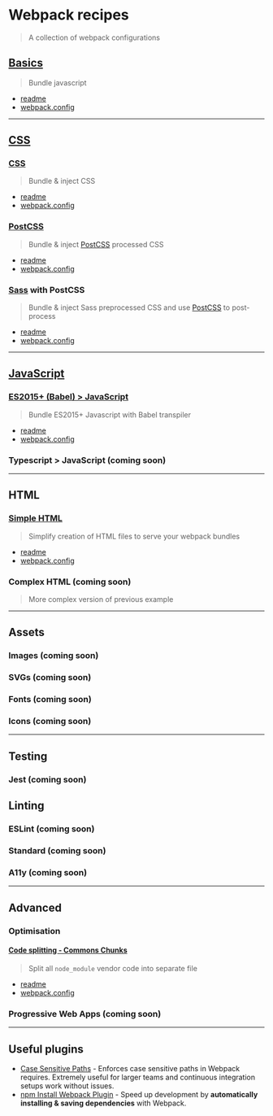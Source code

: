 # Webpack recipes
> A collection of webpack configurations

## [Basics](basic)
> Bundle javascript
* [readme](basic/#readme)
* [webpack.config](basic/webpack.config.babel.js)

---

## [CSS](css)

### [CSS](css/css)
> Bundle & inject CSS

* [readme](css/css/#readme)
* [webpack.config](css/css/webpack.config.babel.js)

### [PostCSS](css/postcss)
> Bundle & inject [PostCSS](http://postcss.org/) processed CSS

* [readme](css/postcss/#readme)
* [webpack.config](css/postcss/webpack.config.babel.js)

### [Sass](css/sass) with PostCSS
> Bundle & inject Sass preprocessed CSS and use [PostCSS](http://postcss.org/) to post-process

* [readme](css/sass/#readme)
* [webpack.config](css/sass/webpack.config.babel.js)

---

## [JavaScript](javascript)

### [ES2015+ (Babel) > JavaScript](javascript/babel)
> Bundle ES2015+ Javascript with Babel transpiler

* [readme](javascript/babel/#readme)
* [webpack.config](javascript/babel/webpack.config.babel.js)

### Typescript > JavaScript (coming soon)

---

## HTML

### [Simple HTML](html/simple)
> Simplify creation of HTML files to serve your webpack bundles

* [readme](html/simple/#readme)
* [webpack.config](html/simple/webpack.config.babel.js)

### Complex HTML (coming soon)
> More complex version of previous example

---

## Assets

### Images (coming soon)
### SVGs (coming soon)
### Fonts (coming soon)
### Icons (coming soon)

---

## Testing

### Jest (coming soon)

## Linting

### ESLint (coming soon)
### Standard (coming soon)
### A11y (coming soon)

---

## Advanced

### Optimisation
#### [Code splitting - Commons Chunks](optimisation/common-chunks)
> Split all `node_module` vendor code into separate file

* [readme](optimisation/common-chunks/#readme)
* [webpack.config](optimisation/common-chunks/webpack.config.babel.js)

### Progressive Web Apps (coming soon)

---

## Useful plugins
* [Case Sensitive Paths](https://github.com/Urthen/case-sensitive-paths-webpack-plugin#case-sensitive-paths---webpack-plugin) - Enforces case sensitive paths in Webpack requires. Extremely useful for larger teams and continuous integration setups work without issues.
* [npm Install Webpack Plugin](https://github.com/webpack-contrib/npm-install-webpack-plugin) - Speed up development by **automatically installing & saving dependencies** with Webpack.
